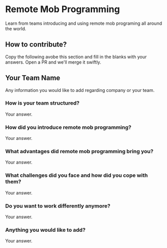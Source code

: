 # Remote Mob Programming

Learn from teams introducing and using remote mob programing all around the world.

## How to contribute?

Copy the following avobe this section and fill in the blanks with your answers. Open a PR and we'll merge it swiftly.

## Your Team Name

Any information you would like to add regarding company or your team.

### How is your team structured?

Your answer.

### How did you introduce remote mob programming?

Your answer.

### What advantages did remote mob programming bring you?

Your answer.

### What challenges did you face and how did you cope with them?

Your answer.

### Do you want to work differently anymore?

Your answer.

### Anything you would like to add?

Your answer.
